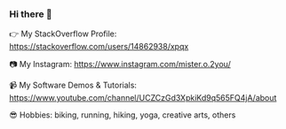 ### Hi there 👋


 :point_right: My StackOverflow Profile: https://stackoverflow.com/users/14862938/xpqx

:camera: My Instagram: https://www.instagram.com/mister.o.2you/

:video_camera: My Software Demos & Tutorials: https://www.youtube.com/channel/UCZCzGd3XpkiKd9q565FQ4jA/about

:sunglasses: Hobbies: biking, running, hiking, yoga, creative arts, others

<!--
**xpqx/xpqx** is a ✨ _special_ ✨ repository because its `README.md` (this file) appears on your GitHub profile.

Here are some ideas to get you started:

- 🔭 I’m currently working on ...
- 🌱 I’m currently learning ...
- 👯 I’m looking to collaborate on ...
 
- 📫 How to reach me: ...
-  Pronouns: ...
- ⚡ Fun fact: ...
-->
